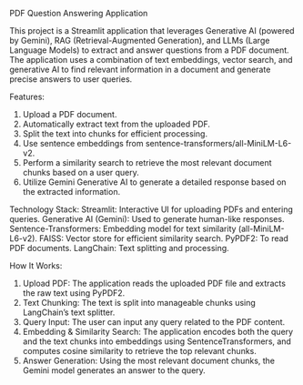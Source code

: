PDF Question Answering Application

This project is a Streamlit application that leverages Generative AI (powered by Gemini), RAG (Retrieval-Augmented Generation), and LLMs (Large Language Models) to extract and answer questions from a PDF document. The application uses a combination of text embeddings, vector search, and generative AI to find relevant information in a document and generate precise answers to user queries.

Features:

1. Upload a PDF document.
2. Automatically extract text from the uploaded PDF.
3. Split the text into chunks for efficient processing.
4. Use sentence embeddings from sentence-transformers/all-MiniLM-L6-v2.
5. Perform a similarity search to retrieve the most relevant document chunks based on a user query.
6. Utilize Gemini Generative AI to generate a detailed response based on the extracted information.

Technology Stack:
Streamlit: Interactive UI for uploading PDFs and entering queries.
Generative AI (Gemini): Used to generate human-like responses.
Sentence-Transformers: Embedding model for text similarity (all-MiniLM-L6-v2).
FAISS: Vector store for efficient similarity search.
PyPDF2: To read PDF documents.
LangChain: Text splitting and processing.

How It Works:

1. Upload PDF: The application reads the uploaded PDF file and extracts the raw text using PyPDF2.
2. Text Chunking: The text is split into manageable chunks using LangChain’s text splitter.
3. Query Input: The user can input any query related to the PDF content.
4. Embedding & Similarity Search: The application encodes both the query and the text chunks into embeddings using SentenceTransformers, and computes cosine similarity to retrieve the top relevant chunks.
5. Answer Generation: Using the most relevant document chunks, the Gemini model generates an answer to the query.
